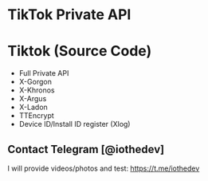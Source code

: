 # TikTok Private API

# Tiktok (Source Code)
* Full Private API
* X-Gorgon
* X-Khronos 
* X-Argus 
* X-Ladon 
* TTEncrypt
* Device ID/Install ID register (Xlog)

## Contact Telegram [@iothedev] 
I will provide videos/photos and test:
https://t.me/iothedev
